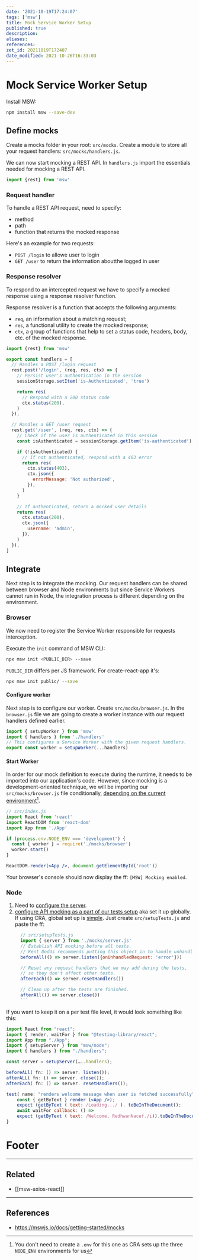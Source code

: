 ```yaml
---
date: '2021-10-19T17:24:07'
tags: ['msw']
title: Mock Service Worker Setup
published: true
description:
aliases:
references:
zet_id: 20211019T172407
date_modified: 2021-10-26T16:33:03
---
```


# Mock Service Worker Setup

Install MSW:
```bash
npm install msw --save-dev
```

## Define mocks

Create a mocks folder in your root: `src/mocks`.  Create a module to store all your request handlers: `src/mocks/handlers.js`.

We can now start mocking a REST API. In `handlers.js` import the essentials needed for mocking a REST API.
```jsx
import {rest} from 'msw'
```

### Request handler

To handle a REST API request, need to specify:
- method
- path
- function that returns the mocked response

Here's an example for two requests:
- `POST /login` to allowe user to login
- `GET /user` to return the information aboutthe logged in user

### Response resolver

To respond to an intercepted request we have to specify a mocked response using a response resolver function.

Response resolver is a function that accepts the following arguments:

-   `req`, an information about a matching request;
-   `res`, a functional utility to create the mocked response;
-   `ctx`, a group of functions that help to set a status code, headers, body, etc. of the mocked response.

```jsx
import {rest} from 'msw'

export const handlers = [
  // Handles a POST /login request
  rest.post('/login', (req, res, ctx) => {
    // Persist user's authentication in the session
    sessionStorage.setItem('is-Authenticated', 'true')

    return res(
      // Respond with a 200 status code
      ctx.status(200),
    )
  }),

  // Handles a GET /user request
  rest.get('/user', (req, res, ctx) => {
    // Check if the user is authenticated in this session
    const isAuthenticated = sessionStorage.getItem('is-authenticated')

    if (!isAuthenticated) {
      // If not authenticated, respond with a 403 error
      return res(
        ctx.status(403),
        ctx.json({
          errorMessage: 'Not authorized',
        }),
      )
    }

    // If authenticated, return a mocked user details
    return res(
      ctx.status(200),
      ctx.json({
        username: 'admin',
      }),
    )
  }),
]
```

## Integrate

Next step is to integrate the mocking. Our request handlers can be shared between browser and Node environments but since Service Workers cannot run in Node, the integration process is different depending on the environment.

### Browser

We now need to register the Service Worker responsible for requests interception.

Execute the `init` command of MSW CLI:
```bash
npx msw init <PUBLIC_DIR> --save
```

`PUBLIC_DIR` differs per JS framework. For create-react-app it's:

```bash
npx msw init public/ --save
```

#### Configure worker

Next step is to configure our worker. Create `src/mocks/browser.js`. In the `browser.js` file we are going to create a worker instance with our request handlers defined earlier.
```js
import { setupWorker } from 'msw'
import { handlers } from './handlers'
// This configures a Service Worker with the given request handlers.
export const worker = setupWorker(...handlers)
```

#### Start Worker

In order for our mock definition to execute during the runtime, it needs to be imported into our application's code. However, since mocking is a development-oriented technique, we will be importing our `src/mocks/browser.js` file conditionally, [depending on the current environment](CRA-and-NODE_ENV.md)[^1].
```jsx
// src/index.js
import React from 'react'
import ReactDOM from 'react-dom'
import App from './App'

if (process.env.NODE_ENV === 'development') {
  const { worker } = require('./mocks/browser')
  worker.start()
}

ReactDOM.render(<App />, document.getElementById('root'))
```

Your browser's console should now display the ff: `[MSW] Mocking enabled`.

[^1]: You don't need to create a `.env` for this one as CRA sets up the three `NODE_ENV` environments for us

### Node

1. Need to [configure the server](https://mswjs.io/docs/getting-started/integrate/node#configure-server).
2. [configure API mocking as a part of our tests setup](https://mswjs.io/docs/getting-started/integrate/node#setup) aka set it up globally. If using CRA, global set up is [simple](https://create-react-app.dev/docs/running-tests/#initializing-test-environment). Just create `src/setupTests.js` and paste the ff:
      ```js
		// src/setupTests.js
		import { server } from './mocks/server.js'
		// Establish API mocking before all tests.
		// Kent Dodds recommends putting this object in to handle unhandled requests
		beforeAll(() => server.listen({onUnhandledRequest: 'error'}))

		// Reset any request handlers that we may add during the tests,
		// so they don't affect other tests.
		afterEach(() => server.resetHandlers())

		// Clean up after the tests are finished.
		afterAll(() => server.close())
        ```

If you want to keep it on a per test file level, it would look something like this:

```jsx
import React from "react";
import { render, waitFor } from "@testing-library/react";
import App from "./App";
import { setupServer } from "msw/node";
import { handlers } from "./handlers";

const server = setupServer(…..handlers);

beforeALl( fn: () => server. listen());
afterALL( fn: () => server. close());
afterEach( fn: () => server. resetHandlers());

test( name: "renders welcome message when user is fetched successfully", fn: async () =>{
	const { getByText } render (<App />);
	expect (getByText ( text: /Loading.../ ). toBeInTheDocument();
	await waitFor callback: () =>
	expect (getByText ( text: /Welcome, RedhwanNacef./i)).toBeInTheDocument()
}
```

# Footer

---

## Related

- [[msw-axios-react]]

---

## References

- https://mswjs.io/docs/getting-started/mocks